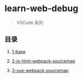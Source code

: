 # learn-web-debug

> VSCode 系列

## 目录

1. [1-base](./packages/1-base/)

2. [2-js-html-webpack-sourcemap](./packages/2-js-html-webpack-sourcemap/)

3. [3-vue-webpack-sourcemap](./packages/3-vue-webpack-sourcemap/)